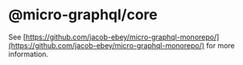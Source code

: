 # @micro-graphql/core

See [https://github.com/jacob-ebey/micro-graphql-monorepo/](https://github.com/jacob-ebey/micro-graphql-monorepo/) for more information.

